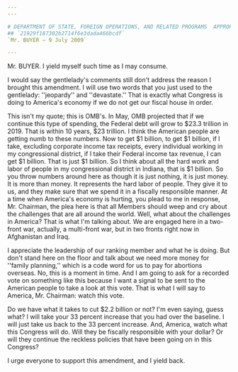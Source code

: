 ```yaml
---
---

# DEPARTMENT OF STATE, FOREIGN OPERATIONS, AND RELATED PROGRAMS  APPROPRIATIONS ACT, 2010
## `21929f187302b2714f6e3dada466bcdf`
`Mr. BUYER — 9 July 2009`

---
```



Mr. BUYER. I yield myself such time as I may consume.

I would say the gentlelady's comments still don't address the reason 
I brought this amendment. I will use two words that you just used to 
the gentlelady: ''jeopardy'' and ''devastate.'' That is exactly what 
Congress is doing to America's economy if we do not get our fiscal 
house in order.

This isn't my quote; this is OMB's. In May, OMB projected that if we 
continue this type of spending, the Federal debt will grow to $23.3 
trillion in 2019. That is within 10 years, $23 trillion. I think the 
American people are getting numb to these numbers. Now to get $1 
billion, to get $1 billion, if I take, excluding corporate income tax 
receipts, every individual working in my congressional district, if I 
take their Federal income tax revenue, I can get $1 billion. That is 
just $1 billion. So I think about all the hard work and labor of people 
in my congressional district in Indiana, that is $1 billion. So you 
throw numbers around here as though it is just nothing, it is just 
money. It is more than money. It represents the hard labor of people. 
They give it to us, and they make sure that we spend it in a fiscally 
responsible manner. At a time when America's economy is hurting, you 
plead to me in response, Mr. Chairman, the plea here is that all 
Members should weep and cry about the challenges that are all around 
the world. Well, what about the challenges in America? That is what I'm 
talking about. We are engaged here in a two-front war, actually, a 
multi-front war, but in two fronts right now in Afghanistan and Iraq.

I appreciate the leadership of our ranking member and what he is 
doing. But don't stand here on the floor and talk about we need more 
money for ''family planning,'' which is a code word for us to pay for 
abortions overseas. No, this is a moment in time. And I am going to ask 
for a recorded vote on something like this because I want a signal to 
be sent to the American people to take a look at this vote. That is 
what I will say to America, Mr. Chairman: watch this vote.

Do we have what it takes to cut $2.2 billion or not? I'm even saying, 
guess what? I will take your 33 percent increase that you had over the 
baseline. I will just take us back to the 33 percent increase. And, 
America, watch what this Congress will do. Will they be fiscally 
responsible with your dollar? Or will they continue the reckless 
policies that have been going on in this Congress?

I urge everyone to support this amendment, and I yield back.